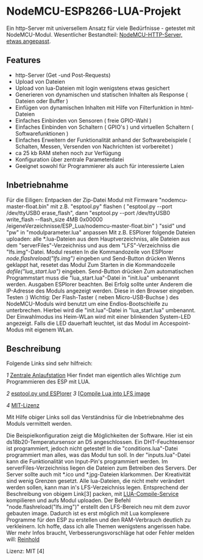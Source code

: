 # NodeMCU-ESP8266-LUA-Projekt

Ein http-Server mit universellem Ansatz für viele Bedürfnisse - getestet mit NodeMCU-Modul.
Wesentlicher Bestandteil: [NodeMCU-HTTP-Server, etwas angepasst](https://github.com/wangzexi/NodeMCU-HTTP-Server).

## Features

* http-Server (Get -und Post-Requests)
* Upload von Dateien
* Upload von lua-Dateien mit login wenigstens etwas gesichert
* Generieren von dynamischen und statischen Inhalten als Response ( Dateien oder Buffer )
* Einfügen von dynamischen Inhalten mit Hilfe von Filterfunktion in html-Dateien
* Einfaches Einbinden von Sensoren ( freie GPIO-Wahl )
* Einfaches Einbinden von Schaltern ( GPIO's ) und virtuellen Schaltern ( Softwarefunktionen )
* Einfaches Erweitern der Funktionalität anhand der Softwarebeispiele ( Schalten, Messen, Versenden von Nachrichten ist vorbereitet )
* ca 25 kb RAM stehen noch zur Verfügung
* Konfiguration über zentrale Parameterdatei
* Geeignet sowohl für Programmierer als auch für interessierte Laien

## Inbetriebnahme

Für die Eiligen:
Entpacken der Zip-Datei
Modul mit Firmware "nodemcu-master-float.bin" mit z.B. "esptool.py" flashen ( "esptool.py --port /dev/ttyUSB0 erase_flash", dann "esptool.py --port /dev/ttyUSB0 write_flash --flash_size 4MB 0x00000 /eigeneVerzeichnisse/ESP_Lua/nodemcu-master-float.bin" )
"ssid" und "pw" in "modulparameter.lua" anpassen
Mit z.B. ESPlorer folgende Dateien uploaden: alle *.lua-Dateien aus dem Hauptverzeichniss, alle Dateien aus dem "serverFiles"-Verzeichniss und aus dem "LFS"-Verzeichniss die "lfs.img"-Datei.
Modul reseten
In die Kommandozeile von ESPlorer *node.flashreload("lfs.img")* eingeben und Send-Button drücken
Wenns geklappt hat, resetet das Modul
Zum Starten in die Kommandozeile *dofile("lua_start.lua")* eingeben. Send-Button drücken
Zum automatischen Programmstart muss die "lua_start.lua"-Datei in "init.lua" umbenannt werden.
Ausgaben ESPlorer beachten.
Bei Erfolg sollte unter Anderem die IP-Adresse des Moduls angezeigt werden. Diese in den Browser eingeben. Testen :)
Wichtig: Der Flash-Taster ( neben Micro-USB-Buchse ) des NodeMCU-Moduls wird benutzt um eine Endlos-Bootschleife zu unterbrechen. Hierbei wird die "init.lua"-Datei in "lua_start.lua" umbenannt.
Der Einwahlmodus ins Heim-WLan wird mit einer blinkenden System-LED angezeigt.
Falls die LED dauerhaft leuchtet, ist das Modul im Accespoint-Modus mit eigenem WLan.



## Beschreibung

Folgende Links sind sehr hilfreich:

*1* [Zentrale Anlaufstation](https://nodemcu.readthedocs.io/en/master/)
Hier findet man eigentlich alles Wichtige zum Programmieren des ESP mit LUA.

*2* [esptool.py und ESPlorer](https://nodemcu.readthedocs.io/en/master/getting-started/#esptoolpy)
*3* [[Compile Lua into LFS image](https://nodemcu.readthedocs.io/en/master/getting-started/#compile-lua-into-lfs-image)

*4* [MIT-Lizenz](https://opensource.org/licenses/mit-license.php)

Mit Hilfe obiger Links soll das Verständniss für die Inbetriebnahme des Moduls vermittelt werden.

Die Beispielkonfiguration zeigt die Möglichkeiten der Software. Hier ist ein ds18b20-Temperatursensor an D5 angeschlossen. Ein DHT-Feuchtesensor ist programmiert, jedoch nicht getestet!
In die "conditions.lua"-Datei programmiert man alles, was das Modul tun soll.
In der "inputs.lua"-Datei kann die Funktionalität von Input-Pin's programmiert werden.
Im serverFiles-Verzeichniss liegen die Dateien zum Betreiben des Servers. Der Server sollte auch mit *.ico und *.jpg-Dateien klarkommen. Der Kreativität sind wenig Grenzen gesetzt.
Alle lua-Dateien, die nicht mehr verändert werden sollen, kann man in's LFS-Verzeichniss legen. Entsprechend der Beschreibung von obigem Link[3] packen, mit [LUA-Compile-Service](https://blog.ellisons.org.uk/article/nodemcu/a-lua-cross-compile-web-service/) kompilieren und aufs Modul uploaden.
Der Befehl "node.flashreload("lfs.img")" erstellt den LFS-Bereich neu mit dem zuvor gebauten image.
Dadurch ist es erst möglich mit Lua komplexere Programme für den ESP zu erstellen und den RAM-Verbrauch deutlich zu verkleinern.
Ich hoffe, dass ich alle Themen wenigstens angerissen habe. Wer mehr Infos braucht, Verbesserungsvorschläge hat oder Fehler melden will:
[Reinhold](reinhold.kreisel@gmail.com)

Lizenz: MIT [4]

